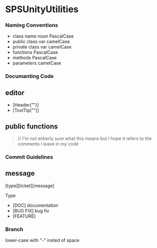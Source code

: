 # SPSUnityUtilities

### Naming Conventions
- class name noun PascalCase
- public class var camelCase
- private class var camelCase
- functions PascalCase
- methods PascalCase
- parameters camelCase

### Documanting Code

## editor
- [Header("")]
- [ToolTip("")]

## public functions
> // I'm not entierly sure what this means but I hope it refers to the comments I leave in my code

### Commit Guidelines

## message
[type][ticket][message]

Type
- [DOC] documentation
- [BUG FIX] bug fix
- [FEATURE]

### Branch
lower-case with "-" insted of space

